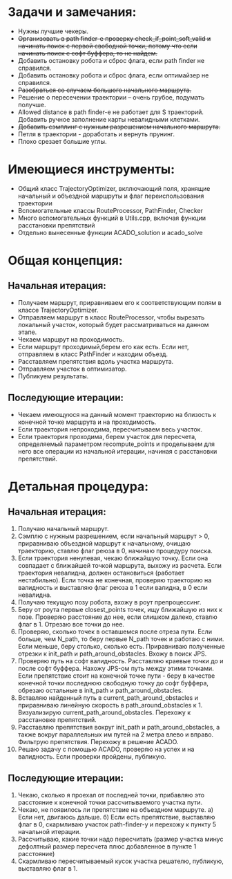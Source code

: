 # Задачи и замечания:

- Нужны лучшие чекеры.
- ~~Организовать в path finder-е проверку check_if_point_soft_valid и начинать поиск с первой свободной точки, потому что если начинать поиск с софт буффера, то не найдем.~~
- Добавить остановку робота и сброс флага, если path finder не справился.
- Добавить остановку робота и сброс флага, если оптимайзер не справился.
- ~~Разобраться со случаем большого начального маршрута.~~
- Решение о пересечении траектории – очень грубое, подумать получше.
- Allowed distance в path finder-е не работает для S траекторий. Добавить ручное заполнение карты невалидными клетками.
- ~~Добавить сэмплинг с нужным разрешением начального маршрута.~~
- Петля в траектории - доработать и вернуть прунинг.
- Плохо срезает большие углы.

# Имеющиеся инструменты:

- Общий класс TrajectoryOptimizer, вкллючающий поля, хранящие начальный и объездной маршруты и флаг переиспользования траектории
- Вспомогательные классы RouteProcessor, PathFinder, Checker
- Много вспомогательных функций в Utils.cpp, включая функции расстановки препятствий
- Отдельно вынесенные функции ACADO_solution и acado_solve

# Общая концепция:

## Начальная итерация:

- Получаем маршрут, приравниваем его к соответствующим полям в классе TrajectoryOptimizer.
- Отправляем маршрут в класс RouteProcessor, чтобы вырезать локальный участок, который будет рассматриваться на данном этапе.
- Чекаем маршрут на проходимость.
- Если маршрут проходимый,берем его как есть. Если нет, отправляем в класс PathFinder и находим объезд.
- Расставляем препятствия вдоль участка маршрута.
- Отправляем участок в оптимизатор.
- Публикуем результаты.

## Последующие итерации:

- Чекаем имеющуюся на данный момент траекторию на близость к конечной точке маршрута и на проходимость.
- Если траектория непроходима, пересчитываем весь участок.
- Если траектория проходима, берем участок для пересчета, определяемый параметром recompute_points и проделываем для него все операции из начальной итерации, начиная с расстановки препятствий.

# Детальная процедура:

## Начальная итерация:

1. Получаю начальный маршрут.
2. Сэмплю с нужным разрешением, если начальный маршрут > 0, приравниваю объездной маршрут к начальному, очищаю траекторию, ставлю флаг реюза в 0, начинаю процедуру поиска.
3. Если траектория ненулевая, чекаю ближайшую точку. Если она совпадает с ближайшей точкой маршрута, выхожу из расчета. Если траектория невалидна, должен остановиться (работает нестабильно). Если точка не конечная, проверяю траекторию на валидность и выставляю флаг реюза в 1 если валидна, в 0 если невалидна.
4. Получаю текущую позу робота, вхожу в роут препроцессинг.
5. Беру от роута первые closest_points точек, ищу ближайшую из них к позе. Проверяю расстояние до нее, если слишком далеко, ставлю флаг в 1. Отрезаю все точки до нее.
6. Проверяю, сколько точек в оставшемся после отреза пути. Если больше, чем N_path, то беру первые N_path точек и работаю с ними. Если меньше, беру столько, сколько есть. Приравниваю полученные отрезки к init_path и path_around_obstacles. Вхожу в поиск JPS.
7. Проверяю путь на софт валидность. Расставляю краевые точки до и после софт буффера. Нахожу JPS-ом путь между этими точками. Если препятствие стоит на конечной точке пути - беру в качестве конечной точки последнюю свободную точку до софт буффера, обрезаю остальные в init_path и path_around_obstacles.
8. Вставляю найденный путь в current_path_around_obstacles и приравниваю линейную скорость в path_around_obstacles к 1. Визуализирую current_path_around_obstacles. Перехожу к расстановке препятствий.
9. Расставляю препятствия вокруг init_path и path_around_obstacles, а также вокруг параллельных им путей на 2 метра влево и вправо. Фильтрую препятствия. Перехожу в решение ACADO.
10. Решаю задачу с помощью ACADO, проверяю на успех и на валидность. Если проверки пройдены, публикую.

## Последующие итерации:

1. Чекаю, сколько я проехал от последней точки, прибавляю это расстояние к конечной точки рассчитываемого участка пути.
2. Чекаю, не появилось ли препятствие на объездном маршруте.
	а) Если нет, двигаюсь дальше.
	б) Если есть препятствие, выставляю флаг в 0, скармливаю участок path-finder-у и перехожу к пункту 5 начальной итерации.
3. Рассчитываю, какие точки надо пересчитать (размер участка минус дефолтный размер пересчета плюс добавленное в пункте 1 расстояние)
4. Скармливаю пересчитываемый кусок участка решателю, публикую, выставляю флаг в 1.